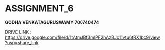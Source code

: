 # ASSIGNMENT_6

**GODHA VENKATAGURUSWAMY**
**700740474**

DRIVE LINK : https://drive.google.com/file/d/1tAtmJBf3mIPF2hAzBJc11vtu6tRX1bc9/view?usp=share_link
